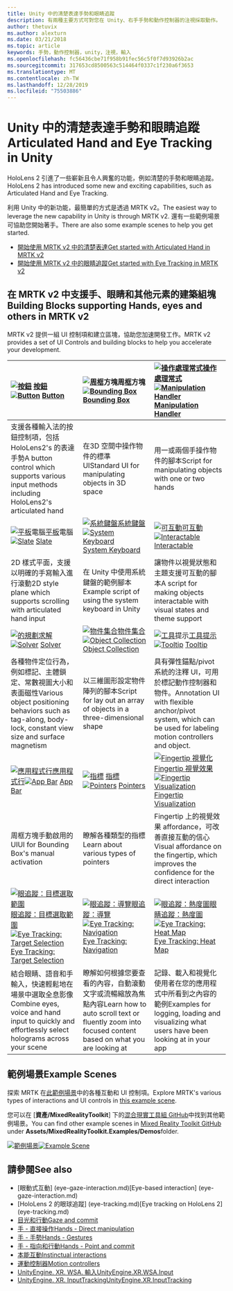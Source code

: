 ```yaml
---
title: Unity 中的清楚表達手勢和眼睛追蹤
description: 有兩種主要方式可對您在 Unity、右手手勢和動作控制器的注視採取動作。
author: thetuvix
ms.author: alexturn
ms.date: 03/21/2018
ms.topic: article
keywords: 手勢，動作控制器，unity，注視，輸入
ms.openlocfilehash: fc56436cbe71f958b91fec56c5f0f7d93926b2ac
ms.sourcegitcommit: 317653cd8500563c514464f0337c1f230a6f3653
ms.translationtype: MT
ms.contentlocale: zh-TW
ms.lasthandoff: 12/28/2019
ms.locfileid: "75503886"
---
```

# <a name="articulated-hand-and-eye-tracking-in-unity"></a><span data-ttu-id="bb7a2-104">Unity 中的清楚表達手勢和眼睛追蹤</span><span class="sxs-lookup"><span data-stu-id="bb7a2-104">Articulated Hand and Eye Tracking in Unity</span></span>

<span data-ttu-id="bb7a2-105">HoloLens 2 引進了一些嶄新且令人興奮的功能，例如清楚的手勢和眼睛追蹤。</span><span class="sxs-lookup"><span data-stu-id="bb7a2-105">HoloLens 2 has introduced some new and exciting capabilities, such as Articulated Hand and Eye Tracking.</span></span>

<span data-ttu-id="bb7a2-106">利用 Unity 中的新功能，最簡單的方式是透過 MRTK v2。</span><span class="sxs-lookup"><span data-stu-id="bb7a2-106">The easiest way to leverage the new capability in Unity is through MRTK v2.</span></span> <span data-ttu-id="bb7a2-107">還有一些範例場景可協助您開始著手。</span><span class="sxs-lookup"><span data-stu-id="bb7a2-107">There are also some example scenes to help you get started.</span></span>

* [<span data-ttu-id="bb7a2-108">開始使用 MRTK v2 中的清楚表達</span><span class="sxs-lookup"><span data-stu-id="bb7a2-108">Get started with Articulated Hand  in MRTK v2</span></span>](https://microsoft.github.io/MixedRealityToolkit-Unity/Documentation/Input/HandTracking.html)
* [<span data-ttu-id="bb7a2-109">開始使用 MRTK v2 中的眼睛追蹤</span><span class="sxs-lookup"><span data-stu-id="bb7a2-109">Get started with Eye Tracking in MRTK v2</span></span>](https://microsoft.github.io/MixedRealityToolkit-Unity/Documentation/EyeTracking/EyeTracking_Main.html)

## <a name="building-blocks-supporting-hands-eyes-and-others-in-mrtk-v2"></a><span data-ttu-id="bb7a2-110">在 MRTK v2 中支援手、眼睛和其他元素的建築組塊</span><span class="sxs-lookup"><span data-stu-id="bb7a2-110">Building Blocks supporting Hands, eyes and others in MRTK v2</span></span>

<span data-ttu-id="bb7a2-111">MRTK v2 提供一組 UI 控制項和建立區塊，協助您加速開發工作。</span><span class="sxs-lookup"><span data-stu-id="bb7a2-111">MRTK v2 provides a set of UI Controls and building blocks to help you accelerate your development.</span></span>

|  <span data-ttu-id="bb7a2-112">[![按鈕](images/MRTK_Button_Main.png)](https://microsoft.github.io/MixedRealityToolkit-Unity/Documentation/README_Button.html) [按鈕](https://microsoft.github.io/MixedRealityToolkit-Unity/Documentation/README_Button.html)</span><span class="sxs-lookup"><span data-stu-id="bb7a2-112">[![Button](images/MRTK_Button_Main.png)](https://microsoft.github.io/MixedRealityToolkit-Unity/Documentation/README_Button.html) [Button](https://microsoft.github.io/MixedRealityToolkit-Unity/Documentation/README_Button.html)</span></span> | <span data-ttu-id="bb7a2-113">[![周框](images/MRTK_BoundingBox_Main.png)](https://microsoft.github.io/MixedRealityToolkit-Unity/Documentation/README_BoundingBox.html)方塊周[框](https://microsoft.github.io/MixedRealityToolkit-Unity/Documentation/README_BoundingBox.html)方塊</span><span class="sxs-lookup"><span data-stu-id="bb7a2-113">[![Bounding Box](images/MRTK_BoundingBox_Main.png)](https://microsoft.github.io/MixedRealityToolkit-Unity/Documentation/README_BoundingBox.html) [Bounding Box](https://microsoft.github.io/MixedRealityToolkit-Unity/Documentation/README_BoundingBox.html)</span></span> | <span data-ttu-id="bb7a2-114">[![操作處理常式](images/MRTK_Manipulation_Main.png)](https://microsoft.github.io/MixedRealityToolkit-Unity/Documentation/README_ManipulationHandler.html)[操作處理常式](https://microsoft.github.io/MixedRealityToolkit-Unity/Documentation/README_ManipulationHandler.html)</span><span class="sxs-lookup"><span data-stu-id="bb7a2-114">[![Manipulation Handler](images/MRTK_Manipulation_Main.png)](https://microsoft.github.io/MixedRealityToolkit-Unity/Documentation/README_ManipulationHandler.html) [Manipulation Handler](https://microsoft.github.io/MixedRealityToolkit-Unity/Documentation/README_ManipulationHandler.html)</span></span> |
|:--- | :--- | :--- |
| <span data-ttu-id="bb7a2-115">支援各種輸入法的按鈕控制項，包括 HoloLens2's 的表達手勢</span><span class="sxs-lookup"><span data-stu-id="bb7a2-115">A button control which supports various input methods including HoloLens2's articulated hand</span></span> | <span data-ttu-id="bb7a2-116">在3D 空間中操作物件的標準 UI</span><span class="sxs-lookup"><span data-stu-id="bb7a2-116">Standard UI for manipulating objects in 3D space</span></span> | <span data-ttu-id="bb7a2-117">用一或兩個手操作物件的腳本</span><span class="sxs-lookup"><span data-stu-id="bb7a2-117">Script for manipulating objects with one or two hands</span></span> |
|  <span data-ttu-id="bb7a2-118">[![平板](images/MRTK_Slate_Main.png)](https://microsoft.github.io/MixedRealityToolkit-Unity/Documentation/README_Slate.html)電腦[平板](https://microsoft.github.io/MixedRealityToolkit-Unity/Documentation/README_Slate.html)電腦</span><span class="sxs-lookup"><span data-stu-id="bb7a2-118">[![Slate](images/MRTK_Slate_Main.png)](https://microsoft.github.io/MixedRealityToolkit-Unity/Documentation/README_Slate.html) [Slate](https://microsoft.github.io/MixedRealityToolkit-Unity/Documentation/README_Slate.html)</span></span> | <span data-ttu-id="bb7a2-119">[![系統鍵盤](images/MRTK_SystemKeyboard_Main.png)](https://microsoft.github.io/MixedRealityToolkit-Unity/Documentation/README_SystemKeyboard.html)[系統鍵盤](https://microsoft.github.io/MixedRealityToolkit-Unity/Documentation/README_SystemKeyboard.html)</span><span class="sxs-lookup"><span data-stu-id="bb7a2-119">[![System Keyboard](images/MRTK_SystemKeyboard_Main.png)](https://microsoft.github.io/MixedRealityToolkit-Unity/Documentation/README_SystemKeyboard.html) [System Keyboard](https://microsoft.github.io/MixedRealityToolkit-Unity/Documentation/README_SystemKeyboard.html)</span></span> | <span data-ttu-id="bb7a2-120">[![可互動](images/InteractableExamples.png)](https://microsoft.github.io/MixedRealityToolkit-Unity/Documentation/README_Interactable.html)[可互動](https://microsoft.github.io/MixedRealityToolkit-Unity/Documentation/README_Interactable.html)</span><span class="sxs-lookup"><span data-stu-id="bb7a2-120">[![Interactable](images/InteractableExamples.png)](https://microsoft.github.io/MixedRealityToolkit-Unity/Documentation/README_Interactable.html) [Interactable](https://microsoft.github.io/MixedRealityToolkit-Unity/Documentation/README_Interactable.html)</span></span> |
| <span data-ttu-id="bb7a2-121">2D 樣式平面，支援以明確的手寫輸入進行滾動</span><span class="sxs-lookup"><span data-stu-id="bb7a2-121">2D style plane which supports scrolling with articulated hand input</span></span> | <span data-ttu-id="bb7a2-122">在 Unity 中使用系統鍵盤的範例腳本</span><span class="sxs-lookup"><span data-stu-id="bb7a2-122">Example script of using the system keyboard in Unity</span></span>  | <span data-ttu-id="bb7a2-123">讓物件以視覺狀態和主題支援可互動的腳本</span><span class="sxs-lookup"><span data-stu-id="bb7a2-123">A script for making objects interactable with visual states and theme support</span></span> |
|  <span data-ttu-id="bb7a2-124">[![的規劃](images/MRTK_Solver_Main.png)](https://microsoft.github.io/MixedRealityToolkit-Unity/Documentation/README_Solver.html)[求解](https://microsoft.github.io/MixedRealityToolkit-Unity/Documentation/README_Solver.html)</span><span class="sxs-lookup"><span data-stu-id="bb7a2-124">[![Solver](images/MRTK_Solver_Main.png)](https://microsoft.github.io/MixedRealityToolkit-Unity/Documentation/README_Solver.html) [Solver](https://microsoft.github.io/MixedRealityToolkit-Unity/Documentation/README_Solver.html)</span></span> | <span data-ttu-id="bb7a2-125">[![物件集合](images/MRTK_ObjectCollection_Main.png)](https://microsoft.github.io/MixedRealityToolkit-Unity/Documentation/README_ManipulationHandler.html)[物件集合](https://microsoft.github.io/MixedRealityToolkit-Unity/Documentation/README_ManipulationHandler.html)</span><span class="sxs-lookup"><span data-stu-id="bb7a2-125">[![Object Collection](images/MRTK_ObjectCollection_Main.png)](https://microsoft.github.io/MixedRealityToolkit-Unity/Documentation/README_ManipulationHandler.html) [Object Collection](https://microsoft.github.io/MixedRealityToolkit-Unity/Documentation/README_ManipulationHandler.html)</span></span> | <span data-ttu-id="bb7a2-126">[![工具](images/MRTK_Tooltip_Main.png)](https://microsoft.github.io/MixedRealityToolkit-Unity/Documentation/README_Tooltip.html)提示[工具提示](https://microsoft.github.io/MixedRealityToolkit-Unity/Documentation/README_Tooltip.html)</span><span class="sxs-lookup"><span data-stu-id="bb7a2-126">[![Tooltip](images/MRTK_Tooltip_Main.png)](https://microsoft.github.io/MixedRealityToolkit-Unity/Documentation/README_Tooltip.html) [Tooltip](https://microsoft.github.io/MixedRealityToolkit-Unity/Documentation/README_Tooltip.html)</span></span> |
| <span data-ttu-id="bb7a2-127">各種物件定位行為，例如標記、主體鎖定、常數視圖大小和表面磁性</span><span class="sxs-lookup"><span data-stu-id="bb7a2-127">Various object positioning behaviors such as tag-along, body-lock, constant view size and surface magnetism</span></span> | <span data-ttu-id="bb7a2-128">以三維圖形設定物件陣列的腳本</span><span class="sxs-lookup"><span data-stu-id="bb7a2-128">Script for lay out an array of objects in a three-dimensional shape</span></span> | <span data-ttu-id="bb7a2-129">具有彈性錨點/pivot 系統的注釋 UI，可用於標記動作控制器和物件。</span><span class="sxs-lookup"><span data-stu-id="bb7a2-129">Annotation UI with flexible anchor/pivot system, which can be used for labeling motion controllers and object.</span></span> |
|  <span data-ttu-id="bb7a2-130">[![應用程式行](images/MRTK_AppBar_Main.png)](https://microsoft.github.io/MixedRealityToolkit-Unity/Documentation/README_AppBar.html)[應用程式行](https://microsoft.github.io/MixedRealityToolkit-Unity/Documentation/README_AppBar.html)</span><span class="sxs-lookup"><span data-stu-id="bb7a2-130">[![App Bar](images/MRTK_AppBar_Main.png)](https://microsoft.github.io/MixedRealityToolkit-Unity/Documentation/README_AppBar.html) [App Bar](https://microsoft.github.io/MixedRealityToolkit-Unity/Documentation/README_AppBar.html)</span></span> | <span data-ttu-id="bb7a2-131">[![指標](images/MRTK_Pointer_Main.png)](https://microsoft.github.io/MixedRealityToolkit-Unity/Documentation/Input/Pointers.html) [指標](https://microsoft.github.io/MixedRealityToolkit-Unity/Documentation/Input/Pointers.html)</span><span class="sxs-lookup"><span data-stu-id="bb7a2-131">[![Pointers](images/MRTK_Pointer_Main.png)](https://microsoft.github.io/MixedRealityToolkit-Unity/Documentation/Input/Pointers.html) [Pointers](https://microsoft.github.io/MixedRealityToolkit-Unity/Documentation/Input/Pointers.html)</span></span> | <span data-ttu-id="bb7a2-132">[![Fingertip 視覺化](images/MRTK_FingertipVisualization_Main.png)](https://microsoft.github.io/MixedRealityToolkit-Unity/Documentation/README_FingertipVisualization.html) [Fingertip 視覺效果](https://microsoft.github.io/MixedRealityToolkit-Unity/Documentation/README_FingertipVisualization.html)</span><span class="sxs-lookup"><span data-stu-id="bb7a2-132">[![Fingertip Visualization](images/MRTK_FingertipVisualization_Main.png)](https://microsoft.github.io/MixedRealityToolkit-Unity/Documentation/README_FingertipVisualization.html) [Fingertip Visualization](https://microsoft.github.io/MixedRealityToolkit-Unity/Documentation/README_FingertipVisualization.html)</span></span> |
| <span data-ttu-id="bb7a2-133">周框方塊手動啟用的 UI</span><span class="sxs-lookup"><span data-stu-id="bb7a2-133">UI for Bounding Box's manual activation</span></span> | <span data-ttu-id="bb7a2-134">瞭解各種類型的指標</span><span class="sxs-lookup"><span data-stu-id="bb7a2-134">Learn about various types of pointers</span></span> | <span data-ttu-id="bb7a2-135">Fingertip 上的視覺效果 affordance，可改善直接互動的信心</span><span class="sxs-lookup"><span data-stu-id="bb7a2-135">Visual affordance on the fingertip, which improves the confidence for the direct interaction</span></span> |
|  <span data-ttu-id="bb7a2-136">[![眼追蹤：目標選取範圍](images/mrtk_et_targetselect.png)](https://microsoft.github.io/MixedRealityToolkit-Unity/Documentation/EyeTracking/EyeTracking_TargetSelection.html)[眼追蹤：目標選取範圍](https://microsoft.github.io/MixedRealityToolkit-Unity/Documentation/EyeTracking/EyeTracking_TargetSelection.html)</span><span class="sxs-lookup"><span data-stu-id="bb7a2-136">[![Eye Tracking: Target Selection](images/mrtk_et_targetselect.png)](https://microsoft.github.io/MixedRealityToolkit-Unity/Documentation/EyeTracking/EyeTracking_TargetSelection.html) [Eye Tracking: Target Selection](https://microsoft.github.io/MixedRealityToolkit-Unity/Documentation/EyeTracking/EyeTracking_TargetSelection.html)</span></span> | <span data-ttu-id="bb7a2-137">[![眼追蹤：導覽](images/mrtk_et_navigation.png)](https://microsoft.github.io/MixedRealityToolkit-Unity/Documentation/EyeTracking/EyeTracking_Navigation.html)[眼追蹤：導覽](https://microsoft.github.io/MixedRealityToolkit-Unity/Documentation/EyeTracking/EyeTracking_Navigation.html)</span><span class="sxs-lookup"><span data-stu-id="bb7a2-137">[![Eye Tracking: Navigation](images/mrtk_et_navigation.png)](https://microsoft.github.io/MixedRealityToolkit-Unity/Documentation/EyeTracking/EyeTracking_Navigation.html) [Eye Tracking: Navigation](https://microsoft.github.io/MixedRealityToolkit-Unity/Documentation/EyeTracking/EyeTracking_Navigation.html)</span></span> | <span data-ttu-id="bb7a2-138">[![眼追蹤：熱度圖](images/mrtk_et_heatmaps.png)](https://microsoft.github.io/MixedRealityToolkit-Unity/Documentation/EyeTracking/EyeTracking_Visualization.html)[眼睛追蹤：熱度圖](https://microsoft.github.io/MixedRealityToolkit-Unity/Documentation/EyeTracking/EyeTracking_Visualization.html)</span><span class="sxs-lookup"><span data-stu-id="bb7a2-138">[![Eye Tracking: Heat Map](images/mrtk_et_heatmaps.png)](https://microsoft.github.io/MixedRealityToolkit-Unity/Documentation/EyeTracking/EyeTracking_Visualization.html) [Eye Tracking: Heat Map](https://microsoft.github.io/MixedRealityToolkit-Unity/Documentation/EyeTracking/EyeTracking_Visualization.html)</span></span> |
| <span data-ttu-id="bb7a2-139">結合眼睛、語音和手輸入，快速輕鬆地在場景中選取全息影像</span><span class="sxs-lookup"><span data-stu-id="bb7a2-139">Combine eyes, voice and hand input to quickly and effortlessly select holograms across your scene</span></span> | <span data-ttu-id="bb7a2-140">瞭解如何根據您要查看的內容，自動滾動文字或流暢縮放為焦點內容</span><span class="sxs-lookup"><span data-stu-id="bb7a2-140">Learn how to auto scroll text or fluently zoom into focused content based on what you are looking at</span></span>| <span data-ttu-id="bb7a2-141">記錄、載入和視覺化使用者在您的應用程式中所看到之內容的範例</span><span class="sxs-lookup"><span data-stu-id="bb7a2-141">Examples for logging, loading and visualizing what users have been looking at in your app</span></span> |

## <a name="example-scenes"></a><span data-ttu-id="bb7a2-142">範例場景</span><span class="sxs-lookup"><span data-stu-id="bb7a2-142">Example Scenes</span></span>

<span data-ttu-id="bb7a2-143">探索 MRTK 在[此範例場景](https://microsoft.github.io/MixedRealityToolkit-Unity/Documentation/README_HandInteractionExamples.html)中的各種互動和 UI 控制項。</span><span class="sxs-lookup"><span data-stu-id="bb7a2-143">Explore MRTK's various types of interactions and UI controls in [this example scene](https://microsoft.github.io/MixedRealityToolkit-Unity/Documentation/README_HandInteractionExamples.html).</span></span>

<span data-ttu-id="bb7a2-144">您可以在 [**資產/MixedRealityToolkit**] 下的[混合現實工具組 GitHub](https://github.com/Microsoft/MixedRealityToolkit-Unity)中找到其他範例場景。</span><span class="sxs-lookup"><span data-stu-id="bb7a2-144">You can find  other example scenes in [Mixed Reality Toolkit GitHub](https://github.com/Microsoft/MixedRealityToolkit-Unity) under **Assets/MixedRealityToolkit.Examples/Demos**folder.</span></span>

<span data-ttu-id="bb7a2-145">[![範例場景](images/MRTK_Examples.png)](https://microsoft.github.io/MixedRealityToolkit-Unity/Documentation/README_HandInteractionExamples.html)</span><span class="sxs-lookup"><span data-stu-id="bb7a2-145">[![Example Scene](images/MRTK_Examples.png)](https://microsoft.github.io/MixedRealityToolkit-Unity/Documentation/README_HandInteractionExamples.html)</span></span>

## <a name="see-also"></a><span data-ttu-id="bb7a2-146">請參閱</span><span class="sxs-lookup"><span data-stu-id="bb7a2-146">See also</span></span>

* <span data-ttu-id="bb7a2-147">[眼動式互動] (eye-gaze-interaction.md)</span><span class="sxs-lookup"><span data-stu-id="bb7a2-147">[Eye-based interaction] (eye-gaze-interaction.md)</span></span>
* <span data-ttu-id="bb7a2-148">[HoloLens 2 的眼球追蹤] (eye-tracking.md)</span><span class="sxs-lookup"><span data-stu-id="bb7a2-148">[Eye tracking on HoloLens 2] (eye-tracking.md)</span></span>
* [<span data-ttu-id="bb7a2-149">目光和行動</span><span class="sxs-lookup"><span data-stu-id="bb7a2-149">Gaze and commit</span></span>](gaze-and-commit.md)
* [<span data-ttu-id="bb7a2-150">手 - 直接操作</span><span class="sxs-lookup"><span data-stu-id="bb7a2-150">Hands - Direct manipulation</span></span>](direct-manipulation.md)
* [<span data-ttu-id="bb7a2-151">手 - 手勢</span><span class="sxs-lookup"><span data-stu-id="bb7a2-151">Hands - Gestures</span></span>](gaze-and-commit.md#composite-gestures)
* [<span data-ttu-id="bb7a2-152">手 - 指向和行動</span><span class="sxs-lookup"><span data-stu-id="bb7a2-152">Hands - Point and commit</span></span>](point-and-commit.md)
* [<span data-ttu-id="bb7a2-153">本能互動</span><span class="sxs-lookup"><span data-stu-id="bb7a2-153">Instinctual interactions</span></span>](interaction-fundamentals.md)
* [<span data-ttu-id="bb7a2-154">運動控制器</span><span class="sxs-lookup"><span data-stu-id="bb7a2-154">Motion controllers</span></span>](motion-controllers.md)
* [<span data-ttu-id="bb7a2-155">UnityEngine. XR. WSA. 輸入</span><span class="sxs-lookup"><span data-stu-id="bb7a2-155">UnityEngine.XR.WSA.Input</span></span>](https://docs.unity3d.com/ScriptReference/XR.WSA.Input.InteractionManager.html)
* [<span data-ttu-id="bb7a2-156">UnityEngine. XR. InputTracking</span><span class="sxs-lookup"><span data-stu-id="bb7a2-156">UnityEngine.XR.InputTracking</span></span>](https://docs.unity3d.com/ScriptReference/XR.InputTracking.html)
